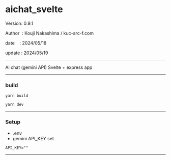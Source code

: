 ﻿# aichat_svelte

 Version: 0.9.1

 Author  : Kouji Nakashima / kuc-arc-f.com

 date    : 2024/05/18 

 update : 2024/05/19 

***

Ai chat (gemini API) Svelte + express app

***
### build

```
yarn build

yarn dev
```
***
### Setup

* .env
* gemini API_KEY set

```
API_KEY=""

```


***

